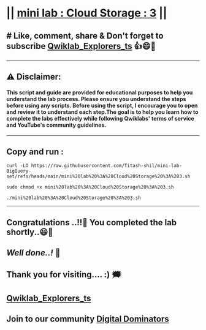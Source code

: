 # || [mini lab : Cloud Storage : 3](https://www.cloudskillsboost.google/games/5702/labs/36442) ||

## # Like, comment, share & Don't forget to subscribe [Qwiklab_Explorers_ts](https://youtube.com/@titashshil?si=RgamNu1dc9jVIbJN) 👍😄🤝

---
## ⚠️ **Disclaimer:**
#### This script and guide are provided for educational purposes to help you understand the lab process. Please ensure you understand the steps before using any scripts. Before using the script, I encourage you to open and review it to understand each step.The goal is to help you learn how to complete the labs effectively while following Qwiklabs' terms of service and YouTube's community guidelines.
---

## Copy and run :

```
curl -LO https://raw.githubusercontent.com/Titash-shil/mini-lab-BigQuery-set/refs/heads/main/mini%20lab%20%3A%20Cloud%20Storage%20%3A%203.sh

sudo chmod +x mini%20lab%20%3A%20Cloud%20Storage%20%3A%203.sh

./mini%20lab%20%3A%20Cloud%20Storage%20%3A%203.sh
```
---

## Congratulations ..!!🎉  You completed the lab shortly..😃💯

## *Well done..!* 👏

## Thank you for visiting.... :) 🗯️

## [Qwiklab_Explorers_ts](https://youtube.com/@titashshil?si=RgamNu1dc9jVIbJN)

## Join to our community [Digital Dominators](https://chat.whatsapp.com/J0o1beFGCHfJ8ZHGKjcqkd)
